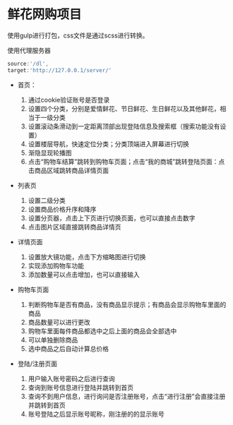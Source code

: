 # 鲜花网购项目

使用gulp进行打包，css文件是通过scss进行转换。

使用代理服务器

```js
source:'/dl',
target:'http://127.0.0.1/server/'
```



- 首页：

  1. 通过cookie验证账号是否登录
  2. 设置四个分类，分别是爱情鲜花、节日鲜花、生日鲜花以及其他鲜花，相当于一级分类
  3. 设置滚动条滑动到一定距离顶部出现登陆信息及搜索框（搜索功能没有设置）
  4. 设置楼层导航，快速定位分类；分类顶端进入屏幕进行切换
  5. 渐隐显现轮播图
  6. 点击“购物车结算”跳转到购物车页面；点击“我的商城”跳转登陆页面：点击商品区域跳转商品详情页面

- 列表页

  1. 设置二级分类
  2. 设置商品价格升序和降序
  3. 设置分页器，点击上下页进行切换页面，也可以直接点击数字
  4. 点击图片区域直接跳转商品详情页

- 详情页面

  1. 设置放大镜功能，点击下方缩略图进行切换
  2. 实现添加购物车功能
  3. 添加数量可以点击增加，也可以直接输入

- 购物车页面

  1. 判断购物车是否有商品，没有商品显示提示；有商品会显示购物车里面的商品
  2. 商品数量可以进行更改
  3. 购物车里面每件商品都选中之后上面的商品会全部选中
  4. 可以单独删除商品
  5. 选中商品之后自动计算总价格

- 登陆/注册页面

  1. 用户输入账号密码之后进行查询
  2. 查询到账号信息进行登陆并跳转到首页
  3. 查询不到用户信息，进行询问是否注册账号，点击“进行注册”会直接注册并跳转到首页
  4. 账号登陆之后显示账号昵称，刚注册的的显示账号

  



